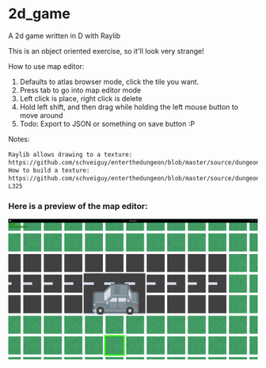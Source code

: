 # 2d_game
 A 2d game written in D with Raylib

This is an object oriented exercise, so it'll look very strange!

How to use map editor:
1. Defaults to atlas browser mode, click the tile you want.
2. Press tab to go into map editor mode
3. Left click is place, right click is delete
4. Hold left shift, and then drag while holding the left mouse button to move around
5. Todo: Export to JSON or something on save button :P

Notes:
```
Raylib allows drawing to a texture: https://github.com/schveiguy/enterthedungeon/blob/master/source/dungeon/engine.d#L146
How to build a texture: https://github.com/schveiguy/enterthedungeon/blob/master/source/dungeon/engine.d#L305-L325
```

### Here is a preview of the map editor:

![](https://github.com/jordan4ibanez/2d_game/blob/main/textures/project_preview.png?raw=true)